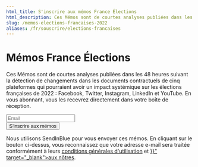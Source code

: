 ```yaml
---
html_title: S'inscrire aux mémos France Élections
html_description: Ces Mémos sont de courtes analyses publiées dans les 48 heures suivant la détection de changements dans les documents contractuels de cinq plateformes qui pourraient avoir un impact systémique sur les élections françaises de 2022.
slug: /memos-elections-francaises-2022
aliases: /fr/souscrire/elections-francaises
---
```


# Mémos France Élections

Ces Mémos sont de courtes analyses publiées dans les 48 heures suivant la détection de changements dans les documents contractuels de
cinq plateformes qui pourraient avoir un impact systémique sur les élections françaises de 2022 : Facebook, Twitter, Instagram, LinkedIn
et YouTube. En vous abonnant, vous les recevrez directement dans votre boîte de réception.

<form id="sib-form" method="POST" action="https://98bb6346.sibforms.com/serve/MUIEACNQpj-ZHUKKlyF0bfaAGsIMOfnk-nfryeUvMG2O64lDLnohxdkESevuVHk3fJj1yDmiSqJnybHo_REH1AA6o7MO2EoqDlx_zgWLvU2UUdqX0jeEPTbrBxXp3OXZryZqGkP5XCIITqQyfrvSjcE2uGsYLCRhBFbLQJYpvTZwKNl7xGl52vyOl5md3PNyJFFmpi0cRLs22GUe" class="mt__XL">
  <div class="formfield mb__L">
    <input type="email" id="EMAIL" name="EMAIL" autoComplete="off" placeholder="Email" data-required="true" required />
  </div>
  <div class="formfield formfield__alignRight">
    <button class="button" form="sib-form" submit={true}>S'inscrire aux mémos</button>
    <input type="checkbox" hidden={true} value="1" id="OPT_IN" name="OPT_IN" defaultChecked={true} required />
    <input type="hidden" name="locale" value="fr" />
  </div>
</form>

<p class="text__light">
  Nous utilisons SendInBlue pour vous envoyer ces mémos. En cliquant sur le bouton ci-dessus, vous reconnaissez que votre adresse e-mail sera traitée conformément à leurs <a href="https://www.sendinblue.com/legal/termsofuse/" target="_blank">conditions générales d'utilisation</a> et <a href="{{< relref path="/privacy-policy" >}}" target="_blank">aux nôtres</a>.
</p>

